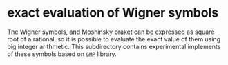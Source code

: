 # exact evaluation of Wigner symbols

The Wigner symbols, and Moshinsky braket can be expressed as square root of a rational, so it is possible to evaluate the exact value of them using big integer arithmetic. This subdirectory contains experimental implements of these symbols based on [`GMP`](https://gmplib.org/) library.

